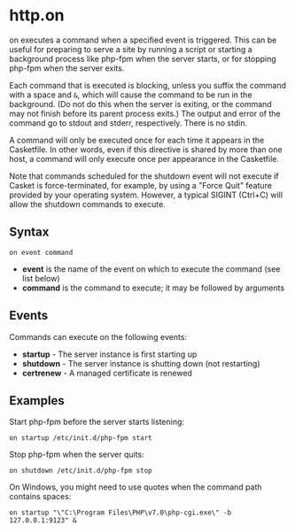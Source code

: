 # http.on

on executes a command when a specified event is triggered. This can be useful for preparing to serve a site by running a
script or starting a background process like php-fpm when the server starts, or for stopping php-fpm when the server
exits.

Each command that is executed is blocking, unless you suffix the command with a space and `&`, which will cause the
command to be run in the background. (Do not do this when the server is exiting, or the command may not finish before
its parent process exits.) The output and error of the command go to stdout and stderr, respectively. There is no stdin.

A command will only be executed once for each time it appears in the Casketfile. In other words, even if this directive
is shared by more than one host, a command will only execute once per appearance in the Casketfile.

Note that commands scheduled for the shutdown event will not execute if Casket is force-terminated, for example, by using
a "Force Quit" feature provided by your operating system. However, a typical SIGINT (Ctrl+C) will allow the shutdown
commands to execute.

## Syntax

``` casketfile
on event command
```

-   **event** is the name of the event on which to execute the command (see list below)
-   **command** is the command to execute; it may be followed by arguments

## Events

Commands can execute on the following events:

-   **startup** - The server instance is first starting up
-   **shutdown** - The server instance is shutting down (not restarting)
-   **certrenew** - A managed certificate is renewed

## Examples

Start php-fpm before the server starts listening:

``` casketfile
on startup /etc/init.d/php-fpm start
```

Stop php-fpm when the server quits:

``` casketfile
on shutdown /etc/init.d/php-fpm stop
```

On Windows, you might need to use quotes when the command path contains spaces:

``` casketfile
on startup "\"C:\Program Files\PHP\v7.0\php-cgi.exe\" -b 127.0.0.1:9123" &
```
